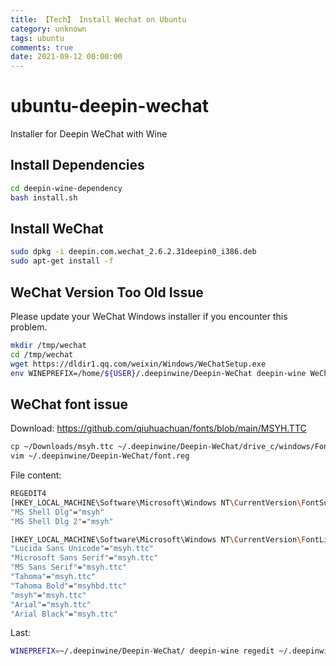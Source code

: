 ```yaml
---
title: 【Tech】 Install Wechat on Ubuntu
category: unknown
tags: ubuntu
comments: true
date: 2021-09-12 00:00:00
---
```



# ubuntu-deepin-wechat

Installer for Deepin WeChat with Wine

## Install Dependencies

```bash
cd deepin-wine-dependency
bash install.sh
```

## Install WeChat

```bash
sudo dpkg -i deepin.com.wechat_2.6.2.31deepin0_i386.deb
sudo apt-get install -f
```

## WeChat Version Too Old Issue

Please update your WeChat Windows installer if you encounter this problem.

```bash
mkdir /tmp/wechat
cd /tmp/wechat
wget https://dldir1.qq.com/weixin/Windows/WeChatSetup.exe
env WINEPREFIX=/home/${USER}/.deepinwine/Deepin-WeChat deepin-wine WeChatSetup.exe
```

## WeChat font issue

Download:
https://github.com/qiuhuachuan/fonts/blob/main/MSYH.TTC

```bash
cp ~/Downloads/msyh.ttc ~/.deepinwine/Deepin-WeChat/drive_c/windows/Fonts
vim ~/.deepinwine/Deepin-WeChat/font.reg
```

File content: 

```bash
REGEDIT4
[HKEY_LOCAL_MACHINE\Software\Microsoft\Windows NT\CurrentVersion\FontSubstitutes]
"MS Shell Dlg"="msyh"
"MS Shell Dlg 2"="msyh"

[HKEY_LOCAL_MACHINE\Software\Microsoft\Windows NT\CurrentVersion\FontLink\SystemLink]
"Lucida Sans Unicode"="msyh.ttc"
"Microsoft Sans Serif"="msyh.ttc"
"MS Sans Serif"="msyh.ttc"
"Tahoma"="msyh.ttc"
"Tahoma Bold"="msyhbd.ttc"
"msyh"="msyh.ttc"
"Arial"="msyh.ttc"
"Arial Black"="msyh.ttc"
```

Last: 

```bash
WINEPREFIX=~/.deepinwine/Deepin-WeChat/ deepin-wine regedit ~/.deepinwine/Deepin-WeChat/font.reg
```
